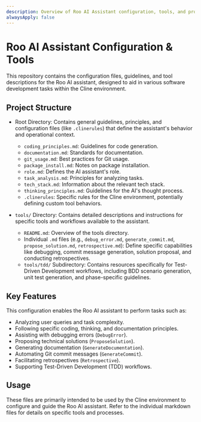 ```yaml
---
description: Overview of Roo AI Assistant configuration, tools, and project structure
alwaysApply: false
---
```


# Roo AI Assistant Configuration & Tools

This repository contains the configuration files, guidelines, and tool descriptions for the Roo AI assistant, designed to aid in various software development tasks within the Cline environment.

## Project Structure

- Root Directory: Contains general guidelines, principles, and configuration files (like `.clinerules`) that define the assistant's behavior and operational context.
  - `coding_principles.md`: Guidelines for code generation.
  - `documentation.md`: Standards for documentation.
  - `git_usage.md`: Best practices for Git usage.
  - `package_install.md`: Notes on package installation.
  - `role.md`: Defines the AI assistant's role.
  - `task_analysis.md`: Principles for analyzing tasks.
  - `tech_stack.md`: Information about the relevant tech stack.
  - `thinking_principles.md`: Guidelines for the AI's thought process.
  - `.clinerules`: Specific rules for the Cline environment, potentially defining custom tool behaviors.

- `tools/` Directory: Contains detailed descriptions and instructions for specific tools and workflows available to the assistant.
  - `README.md`: Overview of the tools directory.
  - Individual `.md` files (e.g., `debug_error.md`, `generate_commit.md`, `propose_solution.md`, `retrospective.md`): Define specific capabilities like debugging, commit message generation, solution proposal, and conducting retrospectives.
  - `tools/tdd/` Subdirectory: Contains resources specifically for Test-Driven Development workflows, including BDD scenario generation, unit test generation, and phase-specific guidelines.

## Key Features

This configuration enables the Roo AI assistant to perform tasks such as:

- Analyzing user queries and task complexity.
- Following specific coding, thinking, and documentation principles.
- Assisting with debugging errors (`DebugError`).
- Proposing technical solutions (`ProposeSolution`).
- Generating documentation (`GenerateDocumentation`).
- Automating Git commit messages (`GenerateCommit`).
- Facilitating retrospectives (`Retrospective`).
- Supporting Test-Driven Development (TDD) workflows.

## Usage

These files are primarily intended to be used by the Cline environment to configure and guide the Roo AI assistant. Refer to the individual markdown files for details on specific tools and processes.